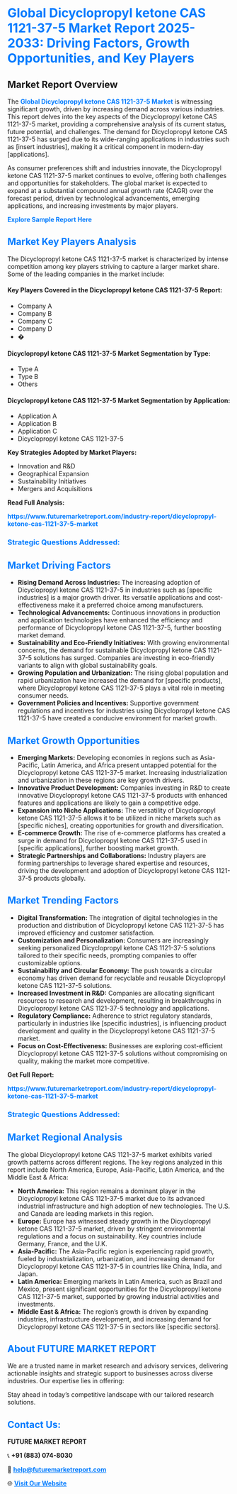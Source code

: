 <h1 style="color: #007BFF;">Global Dicyclopropyl ketone CAS 1121-37-5 Market Report 2025-2033: Driving Factors, Growth Opportunities, and Key Players</h1>

<section id="overview">
<h2>Market Report Overview</h2>
<p>The <a href="https://www.futuremarketreport.com/industry-report/dicyclopropyl-ketone-cas-1121-37-5-market" style="color: #007BFF; text-decoration: none;"><strong>Global Dicyclopropyl ketone CAS 1121-37-5 Market</strong></a> is witnessing significant growth, driven by increasing demand across various industries. This report delves into the key aspects of the Dicyclopropyl ketone CAS 1121-37-5 market, providing a comprehensive analysis of its current status, future potential, and challenges. The demand for Dicyclopropyl ketone CAS 1121-37-5 has surged due to its wide-ranging applications in industries such as [insert industries], making it a critical component in modern-day [applications].</p>
<p>As consumer preferences shift and industries innovate, the Dicyclopropyl ketone CAS 1121-37-5 market continues to evolve, offering both challenges and opportunities for stakeholders. The global market is expected to expand at a substantial compound annual growth rate (CAGR) over the forecast period, driven by technological advancements, emerging applications, and increasing investments by major players.</p>
</section>

<section id="overview">
<p><a href="https://www.futuremarketreport.com/request-sample/reportId=120714" style="color: #007BFF; text-decoration: none;"><strong>Explore Sample Report Here</strong></a></p>
</section>

<section id="key-players">
<h2 style="color: #007BFF;">Market Key Players Analysis</h2>
<p>The Dicyclopropyl ketone CAS 1121-37-5 market is characterized by intense competition among key players striving to capture a larger market share. Some of the leading companies in the market include:</p>
<h4>Key Players Covered in the Dicyclopropyl ketone CAS 1121-37-5 Report:</h4>
<ul><li>Company A</li><li>Company B</li><li>Company C</li><li>Company D</li><li>�</li></ul>
<h4>Dicyclopropyl ketone CAS 1121-37-5 Market Segmentation by Type:</h4>
<ul><li>Type A</li><li>Type B</li><li>Others</li></ul>

<h4>Dicyclopropyl ketone CAS 1121-37-5 Market Segmentation by Application:</h4>
<ul><li>Application A</li><li>Application B</li><li>Application C</li><li>Dicyclopropyl ketone CAS 1121-37-5</li></ul>
<p><strong>Key Strategies Adopted by Market Players:</strong></p>
<ul>
<li>Innovation and R&D</li>
<li>Geographical Expansion</li>
<li>Sustainability Initiatives</li>
<li>Mergers and Acquisitions</li>
</ul>
</section>

<section>
<p><strong>Read Full Analysis: </strong></p><a href="https://www.futuremarketreport.com/industry-report/dicyclopropyl-ketone-cas-1121-37-5-market" style="color: #007BFF; text-decoration: none;"><strong>https://www.futuremarketreport.com/industry-report/dicyclopropyl-ketone-cas-1121-37-5-market</strong></a>
<h3 style="color: #007BFF;">Strategic Questions Addressed:</h3>
</section>

<section id="driving-factors">
<h2 style="color: #007BFF;">Market Driving Factors</h2>
<ul>
<li><strong>Rising Demand Across Industries:</strong> The increasing adoption of Dicyclopropyl ketone CAS 1121-37-5 in industries such as [specific industries] is a major growth driver. Its versatile applications and cost-effectiveness make it a preferred choice among manufacturers.</li>
<li><strong>Technological Advancements:</strong> Continuous innovations in production and application technologies have enhanced the efficiency and performance of Dicyclopropyl ketone CAS 1121-37-5, further boosting market demand.</li>
<li><strong>Sustainability and Eco-Friendly Initiatives:</strong> With growing environmental concerns, the demand for sustainable Dicyclopropyl ketone CAS 1121-37-5 solutions has surged. Companies are investing in eco-friendly variants to align with global sustainability goals.</li>
<li><strong>Growing Population and Urbanization:</strong> The rising global population and rapid urbanization have increased the demand for [specific products], where Dicyclopropyl ketone CAS 1121-37-5 plays a vital role in meeting consumer needs.</li>
<li><strong>Government Policies and Incentives:</strong> Supportive government regulations and incentives for industries using Dicyclopropyl ketone CAS 1121-37-5 have created a conducive environment for market growth.</li>
</ul>
</section>

<section id="growth-opportunities">
<h2 style="color: #007BFF;">Market Growth Opportunities</h2>
<ul>
<li><strong>Emerging Markets:</strong> Developing economies in regions such as Asia-Pacific, Latin America, and Africa present untapped potential for the Dicyclopropyl ketone CAS 1121-37-5 market. Increasing industrialization and urbanization in these regions are key growth drivers.</li>
<li><strong>Innovative Product Development:</strong> Companies investing in R&D to create innovative Dicyclopropyl ketone CAS 1121-37-5 products with enhanced features and applications are likely to gain a competitive edge.</li>
<li><strong>Expansion into Niche Applications:</strong> The versatility of Dicyclopropyl ketone CAS 1121-37-5 allows it to be utilized in niche markets such as [specific niches], creating opportunities for growth and diversification.</li>
<li><strong>E-commerce Growth:</strong> The rise of e-commerce platforms has created a surge in demand for Dicyclopropyl ketone CAS 1121-37-5 used in [specific applications], further boosting market growth.</li>
<li><strong>Strategic Partnerships and Collaborations:</strong> Industry players are forming partnerships to leverage shared expertise and resources, driving the development and adoption of Dicyclopropyl ketone CAS 1121-37-5 products globally.</li>
</ul>
</section>

<section id="trending-factors">
<h2 style="color: #007BFF;">Market Trending Factors</h2>
<ul>
<li><strong>Digital Transformation:</strong> The integration of digital technologies in the production and distribution of Dicyclopropyl ketone CAS 1121-37-5 has improved efficiency and customer satisfaction.</li>
<li><strong>Customization and Personalization:</strong> Consumers are increasingly seeking personalized Dicyclopropyl ketone CAS 1121-37-5 solutions tailored to their specific needs, prompting companies to offer customizable options.</li>
<li><strong>Sustainability and Circular Economy:</strong> The push towards a circular economy has driven demand for recyclable and reusable Dicyclopropyl ketone CAS 1121-37-5 solutions.</li>
<li><strong>Increased Investment in R&D:</strong> Companies are allocating significant resources to research and development, resulting in breakthroughs in Dicyclopropyl ketone CAS 1121-37-5 technology and applications.</li>
<li><strong>Regulatory Compliance:</strong> Adherence to strict regulatory standards, particularly in industries like [specific industries], is influencing product development and quality in the Dicyclopropyl ketone CAS 1121-37-5 market.</li>
<li><strong>Focus on Cost-Effectiveness:</strong> Businesses are exploring cost-efficient Dicyclopropyl ketone CAS 1121-37-5 solutions without compromising on quality, making the market more competitive.</li>
</ul>
</section>

<section>
<p><strong>Get Full Report: </strong></p><a href="https://www.futuremarketreport.com/industry-report/dicyclopropyl-ketone-cas-1121-37-5-market" style="color: #007BFF; text-decoration: none;"><strong>https://www.futuremarketreport.com/industry-report/dicyclopropyl-ketone-cas-1121-37-5-market</strong></a>
<h3 style="color: #007BFF;">Strategic Questions Addressed:</h3>
</section>


<section id="regional-analysis">
<h2 style="color: #007BFF;">Market Regional Analysis</h2>
<p>The global Dicyclopropyl ketone CAS 1121-37-5 market exhibits varied growth patterns across different regions. The key regions analyzed in this report include North America, Europe, Asia-Pacific, Latin America, and the Middle East & Africa:</p>
<ul>
<li><strong>North America:</strong> This region remains a dominant player in the Dicyclopropyl ketone CAS 1121-37-5 market due to its advanced industrial infrastructure and high adoption of new technologies. The U.S. and Canada are leading markets in this region.</li>
<li><strong>Europe:</strong> Europe has witnessed steady growth in the Dicyclopropyl ketone CAS 1121-37-5 market, driven by stringent environmental regulations and a focus on sustainability. Key countries include Germany, France, and the U.K.</li>
<li><strong>Asia-Pacific:</strong> The Asia-Pacific region is experiencing rapid growth, fueled by industrialization, urbanization, and increasing demand for Dicyclopropyl ketone CAS 1121-37-5 in countries like China, India, and Japan.</li>
<li><strong>Latin America:</strong> Emerging markets in Latin America, such as Brazil and Mexico, present significant opportunities for the Dicyclopropyl ketone CAS 1121-37-5 market, supported by growing industrial activities and investments.</li>
<li><strong>Middle East & Africa:</strong> The region’s growth is driven by expanding industries, infrastructure development, and increasing demand for Dicyclopropyl ketone CAS 1121-37-5 in sectors like [specific sectors].</li>
</ul>
</section>

<footer>
<h2 style="color: #007BFF;">About FUTURE MARKET REPORT</h2>
<p>We are a trusted name in market research and advisory services, delivering actionable insights and strategic support to businesses across diverse industries. Our expertise lies in offering:</p>

<p>Stay ahead in today’s competitive landscape with our tailored research solutions.</p>

<h2 style="color: #007BFF;">Contact Us:</h2>
<p><strong>FUTURE MARKET REPORT</strong></p>
<p>📞 <strong>+91 (883) 074-8030</strong></p>
<p>📧 <strong><a href="mailto:help@futuremarketreport.com" style="color: #007BFF;">help@futuremarketreport.com</a></strong></p>
<p>🌐 <strong><a href="https://www.futuremarketreport.com/" style="color: #007BFF;">Visit Our Website</a></strong></p>
</footer>